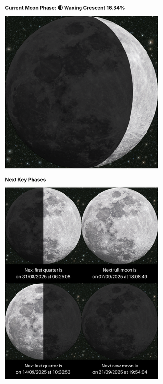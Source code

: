 ### Current Moon Phase: 🌒 Waxing Crescent 16.34%
![Moon Phase](moonphase.png)
### Next Key Phases
![Gallery](gallery.png)